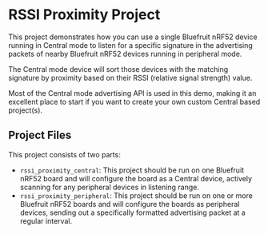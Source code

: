 # RSSI Proximity Project

This project demonstrates how you can use a single Bluefruit nRF52 device
running in Central mode to listen for a specific signature in the advertising
packets of nearby Bluefruit nRF52 devices running in peripheral mode.

The Central mode device will sort those devices with the matching signature by
proximity based on their RSSI (relative signal strength) value.

Most of the Central mode advertising API is used in this demo, making it an
excellent place to start if you want to create your own custom Central based
project(s).

## Project Files

This project consists of two parts:

- `rssi_proximity_central`: This project should be run on one Bluefruit nRF52
  board and will configure the board as a Central device, actively scanning
  for any peripheral devices in listening range.
- `rssi_proximity_peripheral`: This project should be run on one or more
  Bluefruit nRF52 boards and will configure the boards as peripheral devices,
  sending out a specifically formatted advertising packet at a regular
  interval.
